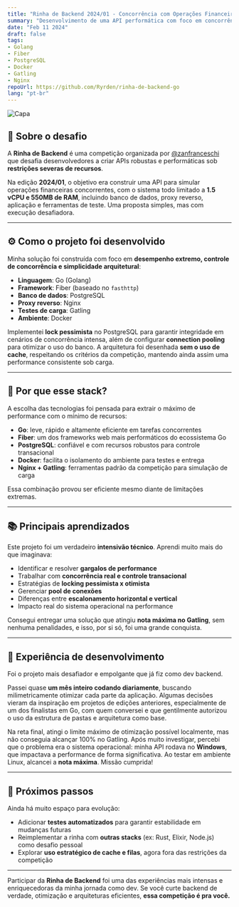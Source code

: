 ```yaml
---
title: "Rinha de Backend 2024/01 - Concorrência com Operações Financeiras"
summary: "Desenvolvimento de uma API performática com foco em concorrência, limitação de recursos e testes de carga. Um estudo prático sobre arquitetura, otimização e sistemas de alta performance."
date: "Feb 11 2024"
draft: false
tags:
- Golang
- Fiber
- PostgreSQL
- Docker
- Gatling
- Nginx
repoUrl: https://github.com/Ryrden/rinha-de-backend-go
lang: "pt-br"
---
```



![Capa](https://i.imgur.com/NkUgA5g.jpeg)

## 🥊 Sobre o desafio

A **Rinha de Backend** é uma competição organizada por [@zanfranceschi](https://github.com/zanfranceschi) que desafia desenvolvedores a criar APIs robustas e performáticas sob **restrições severas de recursos**.

Na edição **2024/01**, o objetivo era construir uma API para simular operações financeiras concorrentes, com o sistema todo limitado a **1.5 vCPU e 550MB de RAM**, incluindo banco de dados, proxy reverso, aplicação e ferramentas de teste. Uma proposta simples, mas com execução desafiadora.

---

## ⚙️ Como o projeto foi desenvolvido

Minha solução foi construída com foco em **desempenho extremo, controle de concorrência e simplicidade arquitetural**:

- **Linguagem**: Go (Golang)
- **Framework**: Fiber (baseado no `fasthttp`)
- **Banco de dados**: PostgreSQL
- **Proxy reverso**: Nginx
- **Testes de carga**: Gatling
- **Ambiente**: Docker

Implementei **lock pessimista** no PostgreSQL para garantir integridade em cenários de concorrência intensa, além de configurar **connection pooling** para otimizar o uso do banco. A arquitetura foi desenhada **sem o uso de cache**, respeitando os critérios da competição, mantendo ainda assim uma performance consistente sob carga.

---

## 🚀 Por que esse stack?

A escolha das tecnologias foi pensada para extrair o máximo de performance com o mínimo de recursos:

- **Go**: leve, rápido e altamente eficiente em tarefas concorrentes
- **Fiber**: um dos frameworks web mais performáticos do ecossistema Go
- **PostgreSQL**: confiável e com recursos robustos para controle transacional
- **Docker**: facilita o isolamento do ambiente para testes e entrega
- **Nginx + Gatling**: ferramentas padrão da competição para simulação de carga

Essa combinação provou ser eficiente mesmo diante de limitações extremas.

---

## 📚 Principais aprendizados

Este projeto foi um verdadeiro **intensivão técnico**. Aprendi muito mais do que imaginava:

- Identificar e resolver **gargalos de performance**
- Trabalhar com **concorrência real e controle transacional**
- Estratégias de **locking pessimista x otimista**
- Gerenciar **pool de conexões**
- Diferenças entre **escalonamento horizontal e vertical**
- Impacto real do sistema operacional na performance

Consegui entregar uma solução que atingiu **nota máxima no Gatling**, sem nenhuma penalidades, e isso, por si só, foi uma grande conquista.

---

## 🧠 Experiência de desenvolvimento

Foi o projeto mais desafiador e empolgante que já fiz como dev backend.

Passei quase **um mês inteiro codando diariamente**, buscando milimetricamente otimizar cada parte da aplicação. Algumas decisões vieram da inspiração em projetos de edições anteriores, especialmente de um dos finalistas em Go, com quem conversei e que gentilmente autorizou o uso da estrutura de pastas e arquitetura como base.

Na reta final, atingi o limite máximo de otimização possível localmente, mas não conseguia alcançar 100% no Gatling. Após muito investigar, percebi que o problema era o sistema operacional: minha API rodava no **Windows**, que impactava a performance de forma significativa. Ao testar em ambiente Linux, alcancei a **nota máxima**. Missão cumprida!

---

## 🔮 Próximos passos

Ainda há muito espaço para evolução:

- Adicionar **testes automatizados** para garantir estabilidade em mudanças futuras
- Reimplementar a rinha com **outras stacks** (ex: Rust, Elixir, Node.js) como desafio pessoal
- Explorar **uso estratégico de cache e filas**, agora fora das restrições da competição

---

Participar da **Rinha de Backend** foi uma das experiências mais intensas e enriquecedoras da minha jornada como dev. Se você curte backend de verdade, otimização e arquiteturas eficientes, **essa competição é pra você.**

